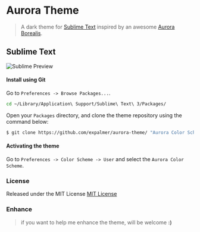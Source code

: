 # Aurora Theme

> A dark theme for [Sublime Text](http://www.sublimetext.com/3) inspired by an awesome [Aurora Borealis](http://en.wikipedia.org/wiki/Aurora_(astronomy)).

## Sublime Text

![Sublime Preview](https://raw.github.com/expalmer/aurora-theme/master/screenshot.png)

#### Install using Git

Go to `Preferences -> Browse Packages...`.

``` sh
cd ~/Library/Application\ Support/Sublime\ Text\ 3/Packages/
```

Open your `Packages` directory, and clone the theme repository using the command below:

```sh
$ git clone https://github.com/expalmer/aurora-theme/ "Aurora Color Scheme"
```

#### Activating the theme

Go to `Preferences -> Color Scheme -> User` and select the `Aurora Color Scheme`.

### License
Released under the MIT License [MIT License](http://opensource.org/licenses/MIT)

### Enhance
> if you want to help me enhance the theme, will be welcome **:)**

